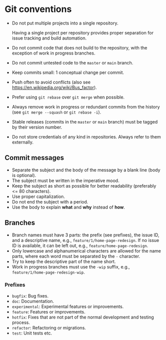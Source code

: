 # Git conventions

- Do not put multiple projects into a single repository.

    Having a single project per repository provides proper separation for issue tracking and build automation.

- Do not commit code that does not build to the repository, with the exception of work in progress branches.
- Do not commit untested code to the `master` or `main` branch.
- Keep commits small: 1 conceptual change per commit.
- Push often to avoid conflicts (also see <https://en.wikipedia.org/wiki/Bus_factor>).
- Prefer using `git rebase` over `git merge` when possible.
- Always remove work in progress or redundant commits from the history (see `git merge --squash` or `git rebase -i`).
- Stable releases (commits in the `master` or `main` branch) must be tagged by their version number.
- Do not store credentials of any kind in repositories. Always refer to them externally.

## Commit messages

- Separate the subject and the body of the message by a blank line (body is optional).
- The subject must be written in the imperative mood.
- Keep the subject as short as possible for better readability (preferably <= 80 characters).
- Use proper capitalization.
- Do not end the subject with a period.
- Use the body to explain **what** and **why** instead of **how**.

## Branches

- Branch names must have 3 parts: the prefix (see prefixes), the issue ID, and a descriptive name, e.g., `feature/1/home-page-redesign`. If no issue ID is available, it can be left out, e.g., `feature/home-page-redesign`.
- Only lowercase and alphanumerical characters are allowed for the name parts, where each word must be separated by the `-` character.
- Try to keep the descriptive part of the name short.
- Work in progress branches must use the `-wip` suffix, e.g., `feature/1/home-page-redesign-wip`.

### Prefixes

- `bugfix`: Bug fixes.
- `doc`: Documentation.
- `experimental`: Experimental features or improvements.
- `feature`: Features or improvements.
- `hotfix`: Fixes that are not part of the normal development and testing process.
- `refactor`: Refactoring or migrations.
- `test`: Unit tests etc.
